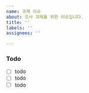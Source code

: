 ```yaml
---
name: 과제 이슈
about: 조사 과제를 위한 이슈입니다.
title: ''
labels: ''
assignees: ''

---
```


### Todo
- [ ] todo
- [ ] todo
- [ ] todo
